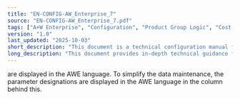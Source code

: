 ```yaml
---
title: "EN-CONFIG-AW_Enterprise_7"
source: "EN-CONFIG-AW_Enterprise_7.pdf"
tags: ["A+W Enterprise", "Configuration", "Product Group Logic", "Cost Center Logic", "DXF Import", "SNLive Sketch", "Bill of Materials", "Order Entry", "Cost Calculation", "Software Manual"]
version: "1.0"
last_updated: "2025-10-03"
short_description: "This document is a technical configuration manual for the A+W Enterprise software, covering advanced features such as configurable texts, product group logic, cost center management, DXF file imports, and cost calculation."
long_description: "This document provides in-depth technical guidance for configuring and using various modules within the A+W Enterprise software system. It is intended for system administrators and advanced users responsible for maintaining and customizing the software's behavior. Key topics covered include the setup of configurable texts for different document types like invoices and credit notes, detailing how texts are determined and generated. A significant portion is dedicated to the complex 'Product Group Logic,' which defines how products are categorized using a hierarchical structure and specific matchcodes for glass, plastic, and other materials. The manual explains customer-specific product group configurations for clients like SCHOLL, Pilkington, and Wernberg. It also outlines the 'Cost Center Logic,' detailing how cost centers are automatically determined based on various parameters like department, product group, or item number, and how this can be overridden. Furthermore, the document describes the process for DXF file imports, SN (Shaping/Nesting) interactions, and SNLive sketch generation, including configuration of file paths and environment variables. Finally, it delves into the comprehensive 'Cost Calculation' module, explaining how material, machine, and personnel costs are determined, processed, and written back from purchase orders, including handling of discounts, special prices, and marginal income checks."
---
```


are displayed in the AWE language. To simplify the data maintenance, the parameter designations are displayed in the AWE language in the column behind this.

